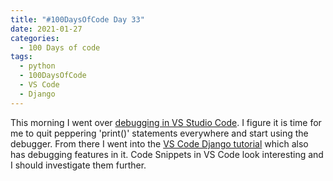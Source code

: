```yaml
---
title: "#100DaysOfCode Day 33"
date: 2021-01-27
categories:
  - 100 Days of code
tags:
  - python
  - 100DaysOfCode
  - VS Code
  - Django
---
```


This morning I went over [debugging in VS Studio Code][debugging].  I figure it is time for me to quit peppering 'print()' statements everywhere and start using the debugger.  From there I went into the [VS Code Django tutorial][vscode_dj] which also has debugging features in it.  Code Snippets in VS Code look interesting and I should investigate them further. 



[vscode_dj]:https://code.visualstudio.com/docs/python/tutorial-django
[debugging]:https://code.visualstudio.com/docs/python/debugging
[100DaysOfCode]:https://www.100daysofcode.com/faq/
[arrive]:https://developer.arrive.com/

